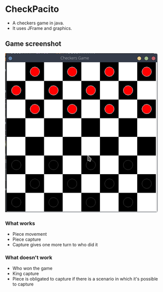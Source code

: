 # CheckPacito
- A checkers game in java.
- It uses JFrame and graphics.

## Game screenshot
![Screenshot](screenshot.png)

### What works
- Piece movement
- Piece capture
- Capture gives one more turn to who did it

### What doesn't work
- Who won the game
- King capture
- Piece is obligated to capture if there is a scenario in which it's possible to capture
